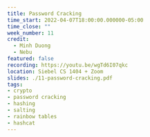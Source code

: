 ```yaml
---
title: Password Cracking
time_start: 2022-04-07T18:00:00.000000-05:00
time_close: ""
week_number: 11
credit:
  - Minh Duong
  - Nebu
featured: false
recording: https://youtu.be/wgTd6I07qkc
location: Siebel CS 1404 + Zoom
slides: ./11-password-cracking.pdf
tags:
- crypto
- password cracking
- hashing
- salting
- rainbow tables
- hashcat
---
```

